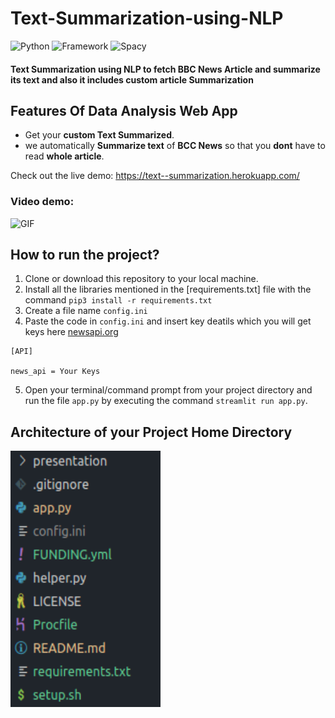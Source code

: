# Text-Summarization-using-NLP

![Python](https://img.shields.io/badge/Python-3.8-blueviolet)
![Framework](https://img.shields.io/badge/Framework-sreamlit-red)
![Spacy](https://img.shields.io/badge/Library-Spacy-blue)


#### **Text Summarization using NLP** to fetch BBC News Article and summarize its text and also it includes custom article Summarization

## Features Of Data Analysis Web App
- Get your **custom Text Summarized**.
- we automatically **Summarize text** of **BCC News** so that you **dont** have to read **whole article**.



Check out the live demo: https://text--summarization.herokuapp.com/

### Video demo:
<p><img  alt="GIF" src="https://github.com/ashishsinha2005/NLP_Models/blob/master/158.Text-Summarization-using-NLP-master/presentation/demo.gif" width="800" height="450" /></p>






## How to run the project?

1. Clone or download this repository to your local machine.
2. Install all the libraries mentioned in the [requirements.txt] file with the command `pip3 install -r requirements.txt`
3. Create a file name `config.ini`
4. Paste the code in `config.ini` and insert key deatils which you will get keys here [newsapi.org](https://newsapi.org/)
```
[API]

news_api = Your Keys

```
5. Open your terminal/command prompt from your project directory and run the file `app.py` by executing the command `streamlit run app.py`.

## Architecture of your Project Home Directory
<p><img  alt="GIF" src="https://github.com/ashishsinha2005/NLP_Models/blob/master/158.Text-Summarization-using-NLP-master/presentation/arc.png" width="240" height="410" /></p>



